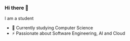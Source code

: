 ### Hi there 👋
I am a student
- 🌱 Currently studying Computer Science
- ⚡ Passionate about Software Engineering, AI and Cloud
